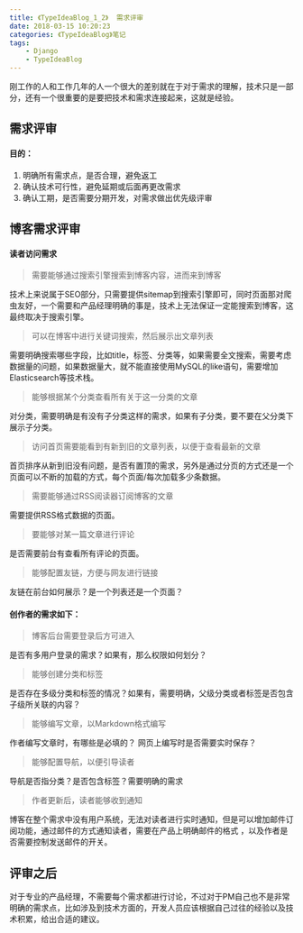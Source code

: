 ```yaml
---
title: 《TypeIdeaBlog_1_2》  需求评审
date: 2018-03-15 10:20:23
categories: 《TypeIdeaBlog》笔记
tags:
	- Django
	- TypeIdeaBlog
---
```




刚工作的人和工作几年的人一个很大的差别就在于对于需求的理解，技术只是一部分，还有一个很重要的是要把技术和需求连接起来，这就是经验。 



## 需求评审

#### 目的：

1. 明确所有需求点，是否合理，避免返工
2. 确认技术可行性，避免延期或后面再更改需求
3. 确认工期，是否需要分期开发，对需求做出优先级评审



## 博客需求评审



#### 读者访问需求

> 需要能够通过搜索引擎搜索到博客内容，进而来到博客

技术上来说属于SEO部分，只需要提供sitemap到搜索引擎即可，同时页面那对爬虫友好，一个需要和产品经理明确的事是，技术上无法保证一定能搜索到博客，这最终取决于搜索引擎。

> 可以在博客中进行关键词搜索，然后展示出文章列表

需要明确搜索哪些字段，比如title，标签、分类等，如果需要全文搜索，需要考虑数据量的问题，如果数据量大，就不能直接使用MySQL的like语句，需要增加Elasticsearch等技术栈。

> 能够根据某个分类查看所有关于这一分类的文章

对分类，需要明确是有没有子分类这样的需求，如果有子分类，要不要在父分类下展示子分类。

> 访问首页需要能看到有新到旧的文章列表，以便于查看最新的文章

首页排序从新到旧没有问题，是否有置顶的需求，另外是通过分页的方式还是一个页面可以不断的加载的方式，每个页面/每次加载多少条数据。

> 需要能够通过RSS阅读器订阅博客的文章

需要提供RSS格式数据的页面。

> 要能够对某一篇文章进行评论

是否需要前台有查看所有评论的页面。

> 能够配置友链，方便与网友进行链接

友链在前台如何展示？是一个列表还是一个页面？



#### 创作者的需求如下：

> 博客后台需要登录后方可进入

是否有多用户登录的需求？如果有，那么权限如何划分？

> 能够创建分类和标签

是否存在多级分类和标签的情况？如果有，需要明确，父级分类或者标签是否包含子级所关联的内容？

> 能够编写文章，以Markdown格式编写

作者编写文章时，有哪些是必填的？ 网页上编写时是否需要实时保存？

> 能够配置导航，以便引导读者

导航是否指分类？是否包含标签？需要明确的需求

> 作者更新后，读者能够收到通知

博客在整个需求中没有用户系统，无法对读者进行实时通知，但是可以增加邮件订阅功能，通过邮件的方式通知读者，需要在产品上明确邮件的格式 ，以及作者是否需要控制发送邮件的开关。 



## 评审之后



对于专业的产品经理，不需要每个需求都进行讨论，不过对于PM自己也不是非常明确的需求点，比如涉及到技术方面的，开发人员应该根据自己过往的经验以及技术积累，给出合适的建议。